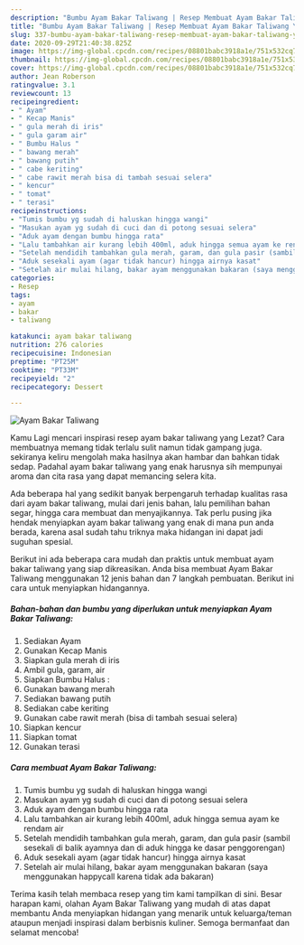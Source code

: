 ```yaml
---
description: "Bumbu Ayam Bakar Taliwang | Resep Membuat Ayam Bakar Taliwang Yang Sedap"
title: "Bumbu Ayam Bakar Taliwang | Resep Membuat Ayam Bakar Taliwang Yang Sedap"
slug: 337-bumbu-ayam-bakar-taliwang-resep-membuat-ayam-bakar-taliwang-yang-sedap
date: 2020-09-29T21:40:38.825Z
image: https://img-global.cpcdn.com/recipes/08801babc3918a1e/751x532cq70/ayam-bakar-taliwang-foto-resep-utama.jpg
thumbnail: https://img-global.cpcdn.com/recipes/08801babc3918a1e/751x532cq70/ayam-bakar-taliwang-foto-resep-utama.jpg
cover: https://img-global.cpcdn.com/recipes/08801babc3918a1e/751x532cq70/ayam-bakar-taliwang-foto-resep-utama.jpg
author: Jean Roberson
ratingvalue: 3.1
reviewcount: 13
recipeingredient:
- " Ayam"
- " Kecap Manis"
- " gula merah di iris"
- " gula garam air"
- " Bumbu Halus "
- " bawang merah"
- " bawang putih"
- " cabe keriting"
- " cabe rawit merah bisa di tambah sesuai selera"
- " kencur"
- " tomat"
- " terasi"
recipeinstructions:
- "Tumis bumbu yg sudah di haluskan hingga wangi"
- "Masukan ayam yg sudah di cuci dan di potong sesuai selera"
- "Aduk ayam dengan bumbu hingga rata"
- "Lalu tambahkan air kurang lebih 400ml, aduk hingga semua ayam ke rendam air"
- "Setelah mendidih tambahkan gula merah, garam, dan gula pasir (sambil sesekali di balik ayamnya dan di aduk hingga ke dasar penggorengan)"
- "Aduk sesekali ayam (agar tidak hancur) hingga airnya kasat"
- "Setelah air mulai hilang, bakar ayam menggunakan bakaran (saya menggunakan happycall karena tidak ada bakaran)"
categories:
- Resep
tags:
- ayam
- bakar
- taliwang

katakunci: ayam bakar taliwang 
nutrition: 276 calories
recipecuisine: Indonesian
preptime: "PT25M"
cooktime: "PT33M"
recipeyield: "2"
recipecategory: Dessert

---
```



![Ayam Bakar Taliwang](https://img-global.cpcdn.com/recipes/08801babc3918a1e/751x532cq70/ayam-bakar-taliwang-foto-resep-utama.jpg)

Kamu Lagi mencari inspirasi resep ayam bakar taliwang yang Lezat? Cara membuatnya memang tidak terlalu sulit namun tidak gampang juga. sekiranya keliru mengolah maka hasilnya akan hambar dan bahkan tidak sedap. Padahal ayam bakar taliwang yang enak harusnya sih mempunyai aroma dan cita rasa yang dapat memancing selera kita.

Ada beberapa hal yang sedikit banyak berpengaruh terhadap kualitas rasa dari ayam bakar taliwang, mulai dari jenis bahan, lalu pemilihan bahan segar, hingga cara membuat dan menyajikannya. Tak perlu pusing jika hendak menyiapkan ayam bakar taliwang yang enak di mana pun anda berada, karena asal sudah tahu triknya maka hidangan ini dapat jadi suguhan spesial.




Berikut ini ada beberapa cara mudah dan praktis untuk membuat ayam bakar taliwang yang siap dikreasikan. Anda bisa membuat Ayam Bakar Taliwang menggunakan 12 jenis bahan dan 7 langkah pembuatan. Berikut ini cara untuk menyiapkan hidangannya.

<!--inarticleads1-->

##### Bahan-bahan dan bumbu yang diperlukan untuk menyiapkan Ayam Bakar Taliwang:

1. Sediakan  Ayam
1. Gunakan  Kecap Manis
1. Siapkan  gula merah di iris
1. Ambil  gula, garam, air
1. Siapkan  Bumbu Halus :
1. Gunakan  bawang merah
1. Sediakan  bawang putih
1. Sediakan  cabe keriting
1. Gunakan  cabe rawit merah (bisa di tambah sesuai selera)
1. Siapkan  kencur
1. Siapkan  tomat
1. Gunakan  terasi




<!--inarticleads2-->

##### Cara membuat Ayam Bakar Taliwang:

1. Tumis bumbu yg sudah di haluskan hingga wangi
1. Masukan ayam yg sudah di cuci dan di potong sesuai selera
1. Aduk ayam dengan bumbu hingga rata
1. Lalu tambahkan air kurang lebih 400ml, aduk hingga semua ayam ke rendam air
1. Setelah mendidih tambahkan gula merah, garam, dan gula pasir (sambil sesekali di balik ayamnya dan di aduk hingga ke dasar penggorengan)
1. Aduk sesekali ayam (agar tidak hancur) hingga airnya kasat
1. Setelah air mulai hilang, bakar ayam menggunakan bakaran (saya menggunakan happycall karena tidak ada bakaran)




Terima kasih telah membaca resep yang tim kami tampilkan di sini. Besar harapan kami, olahan Ayam Bakar Taliwang yang mudah di atas dapat membantu Anda menyiapkan hidangan yang menarik untuk keluarga/teman ataupun menjadi inspirasi dalam berbisnis kuliner. Semoga bermanfaat dan selamat mencoba!
